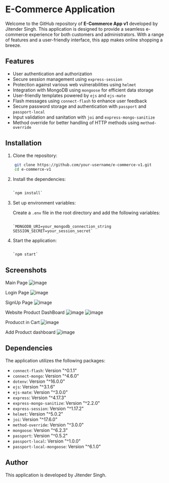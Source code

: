 # E-Commerce Application

Welcome to the GitHub repository of **E-Commerce App v1** developed by Jitender Singh. This application is designed to provide a seamless e-commerce experience for both customers and administrators. With a range of features and a user-friendly interface, this app makes online shopping a breeze.

## Features

- User authentication and authorization
- Secure session management using `express-session`
- Protection against various web vulnerabilities using `helmet`
- Integration with MongoDB using `mongoose` for efficient data storage
- User-friendly templates powered by `ejs` and `ejs-mate`
- Flash messages using `connect-flash` to enhance user feedback
- Secure password storage and authentication with `passport` and `passport-local`
- Input validation and sanitation with `joi` and `express-mongo-sanitize`
- Method override for better handling of HTTP methods using `method-override`

## Installation

1. Clone the repository:

```bash
    git clone https://github.com/your-username/e-commerce-v1.git
    cd e-commerce-v1

```
2.  Install the dependencies:
    
    ```bash
    
    `npm install` 
    ```
3.  Set up environment variables:
    
    Create a `.env` file in the root directory and add the following variables:
    
    ```plaintext
    
    `MONGODB_URI=your_mongodb_connection_string
    SESSION_SECRET=your_session_secret` 
    ```
4.  Start the application:
    
     ``` bash
    
    `npm start` 
     ```

## Screenshots
Main Page
		![image](https://github.com/sharpsailor/E-commerce-Application/assets/73359865/654ddfca-35ed-4014-b6e3-ffe913f56497)

Login Page
![image](https://github.com/sharpsailor/E-commerce-Application/assets/73359865/ac0bf05b-945b-4cb6-af87-da5b6feec0c8)

SignUp Page
![image](https://github.com/sharpsailor/E-commerce-Application/assets/73359865/07c261f6-4082-4b64-a512-446b03f64baa)

Website Product DashBoard
![image](https://github.com/sharpsailor/E-commerce-Application/assets/73359865/baaeffec-7ffc-4b36-958a-d2f28cdad5ee)
![image](https://github.com/sharpsailor/E-commerce-Application/assets/73359865/7fc92bea-1a97-4543-a443-8132fd9fa3af)

Producct in Cart
![image](https://github.com/sharpsailor/E-commerce-Application/assets/73359865/9c0196e7-e0cc-4bcd-b0d8-989978ffdff4)

Add Product dashboard
![image](https://github.com/sharpsailor/E-commerce-Application/assets/73359865/76fe7a98-a61b-4e9c-a8c2-48d5799ec208)

## Dependencies

The application utilizes the following packages:

-   `connect-flash`: Version "^0.1.1"
-   `connect-mongo`: Version "^4.6.0"
-   `dotenv`: Version "^16.0.0"
-   `ejs`: Version "^3.1.6"
-   `ejs-mate`: Version "^3.0.0"
-   `express`: Version "^4.17.3"
-   `express-mongo-sanitize`: Version "^2.2.0"
-   `express-session`: Version "^1.17.2"
-   `helmet`: Version "^5.0.2"
-   `joi`: Version "^17.6.0"
-   `method-override`: Version "^3.0.0"
-   `mongoose`: Version "^6.2.3"
-   `passport`: Version "^0.5.2"
-   `passport-local`: Version "^1.0.0"
-   `passport-local-mongoose`: Version "^6.1.0"

## Author

This application is developed by Jitender Singh.


